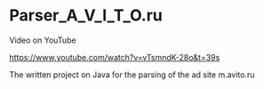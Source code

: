 # Parser_A_V_I_T_O.ru
Video on YouTube

https://www.youtube.com/watch?v=vTsmndK-28o&t=39s

The written project on Java for the parsing of the ad site m.avito.ru
